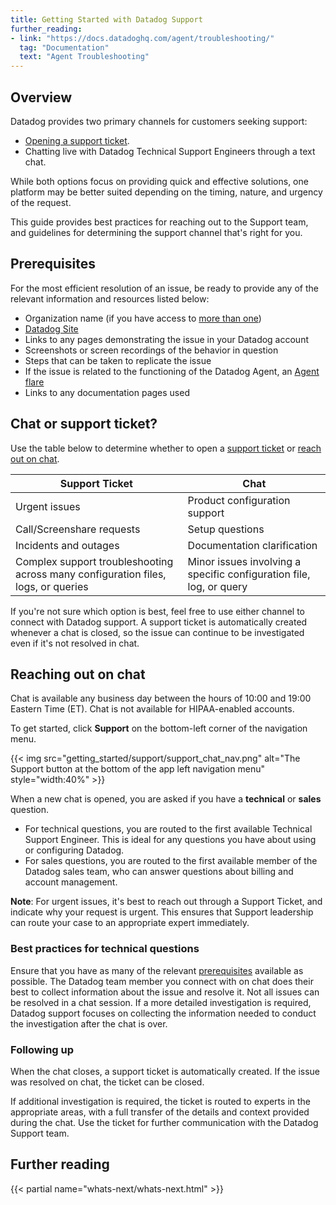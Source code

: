 ```yaml
---
title: Getting Started with Datadog Support
further_reading:
- link: "https://docs.datadoghq.com/agent/troubleshooting/"
  tag: "Documentation"
  text: "Agent Troubleshooting"
---
```


## Overview

Datadog provides two primary channels for customers seeking support:
   - [Opening a support ticket][1].
   - Chatting live with Datadog Technical Support Engineers through a text chat.

While both options focus on providing quick and effective solutions, one platform may be better suited depending on the timing, nature, and urgency of the request.

This guide provides best practices for reaching out to the Support team, and guidelines for determining the support channel that's right for you.

## Prerequisites

For the most efficient resolution of an issue, be ready to provide any of the relevant information and resources listed below:

   - Organization name (if you have access to [more than one][2])
   - [Datadog Site][3]
   - Links to any pages demonstrating the issue in your Datadog account
   - Screenshots or screen recordings of the behavior in question
   - Steps that can be taken to replicate the issue
   - If the issue is related to the functioning of the Datadog Agent, an [Agent flare][4]
   - Links to any documentation pages used

## Chat or support ticket?

Use the table below to determine whether to open a [support ticket][1] or [reach out on chat](#reaching-out-on-chat). 

| Support Ticket                  | Chat        |
| ------------------------------- | ----------- |
| Urgent issues                   | Product configuration support
| Call/Screenshare requests       | Setup questions
| Incidents and outages           | Documentation clarification
| Complex support troubleshooting across many configuration files, logs, or queries | Minor issues involving a specific configuration file, log, or query

If you're not sure which option is best, feel free to use either channel to connect with Datadog support. A support ticket is automatically created whenever a chat is closed, so the issue can continue to be investigated even if it's not resolved in chat.

## Reaching out on chat

<div class="alert alert-warning">Chat is available any business day between the hours of 10:00 and 19:00 Eastern Time (ET). Chat is not available for HIPAA-enabled accounts.</a></div>

To get started, click **Support** on the bottom-left corner of the navigation menu.

{{< img src="getting_started/support/support_chat_nav.png" alt="The Support button at the bottom of the app left navigation menu" style="width:40%" >}}

When a new chat is opened, you are asked if you have a **technical** or **sales** question.
   - For technical questions, you are routed to the first available Technical Support Engineer. This is ideal for any questions you have about using or configuring Datadog.
   - For sales questions, you are routed to the first available member of the Datadog sales team, who can answer questions about billing and account management.

**Note**: For urgent issues, it's best to reach out through a Support Ticket, and indicate why your request is urgent. This ensures that Support leadership can route your case to an appropriate expert immediately. 

### Best practices for technical questions

Ensure that you have as many of the relevant [prerequisites](#prerequisites) available as possible. The Datadog team member you connect with on chat does their best to collect information about the issue and resolve it. Not all issues can be resolved in a chat session. If a more detailed investigation is required, Datadog support focuses on collecting the information needed to conduct the investigation after the chat is over.

### Following up

When the chat closes, a support ticket is automatically created. If the issue was resolved on chat, the ticket can be closed. 

If additional investigation is required, the ticket is routed to experts in the appropriate areas, with a full transfer of the details and context provided during the chat. Use the ticket for further communication with the Datadog Support team.

## Further reading

{{< partial name="whats-next/whats-next.html" >}}

[1]: https://help.datadoghq.com/hc/
[2]: /account_management/org_switching/
[3]: /getting_started/site/
[4]: /agent/troubleshooting/send_a_flare/
